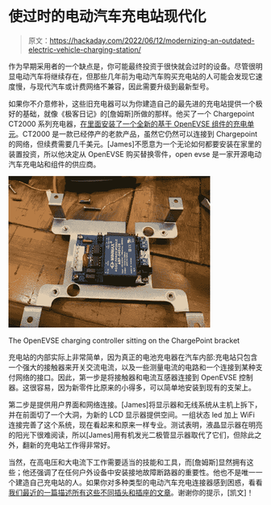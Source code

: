 # 使过时的电动汽车充电站现代化

> 原文：<https://hackaday.com/2022/06/12/modernizing-an-outdated-electric-vehicle-charging-station/>

作为早期采用者的一个缺点是，你可能最终投资于很快就会过时的设备。尽管很明显电动汽车将继续存在，但那些几年前为电动汽车购买充电站的人可能会发现它速度慢，与现代汽车或计费网络不兼容，因此需要升级到最新型号。

如果你不介意修补，这些旧充电器可以为你建造自己的最先进的充电站提供一个极好的基础，就像《极客日记》的[詹姆斯]所做的那样。他买了一个 Chargepoint CT2000 系列充电器，[在里面安装了一个全新的基于 OpenEVSE 组件的充电单元](https://diary-of-a-geek.blogspot.com/2020/09/openevse-chargepoint-evse-ct2000.html)。CT2000 是一款已经停产的老款产品，虽然它仍然可以连接到 Chargepoint 的网络，但续费需要几千美元。[James]不愿意为一个无论如何都要安装在家里的装置投资，所以他决定从 OpenEVSE 购买替换零件，open evse 是一家开源电动汽车充电站和组件的供应商。

[![An OpenEVSE controller mounted on a bracket](img/42152c84bc0ae10e63685a94e8d8b35c.png)](https://hackaday.com/wp-content/uploads/2022/06/OpenEVSE-Controller.jpg)

The OpenEVSE charging controller sitting on the ChargePoint bracket

充电站的内部实际上非常简单，因为真正的电池充电器在汽车内部:充电站只包含一个强大的接触器来开关交流电流，以及一些测量电流的电路和一个连接到某种支付网络的接口。因此，第一步是将接触器和电流互感器连接到 OpenEVSE 控制器。这很容易，因为新零件比原来的小得多，可以简单地安装到现有的支架上。

第二步是提供用户界面和网络连接。[James]将显示器和无线系统从主机上拆下，并在前面切了一个大洞，为新的 LCD 显示器提供空间。一组状态 led 加上 WiFi 连接完善了这个系统，现在看起来和原来一样专业。测试表明，液晶显示器在明亮的阳光下很难阅读，所以[James]用有机发光二极管显示器取代了它们，但除此之外，翻新的充电站工作得非常好。

当然，在高电压和大电流下工作需要适当的技能和工具，而[詹姆斯]显然拥有这些；他还强调了在任何户外设备中安装接地故障断路器的重要性。他也不是唯一一个建造自己充电站的人。如果你对多种类型的电动汽车充电连接器感到困惑，看看[我们最近的一篇描述所有这些不同插头和插座的文章](https://hackaday.com/2022/04/28/ev-charging-connectors-come-in-many-shapes-and-sizes/)。谢谢你的提示，[凯文]！